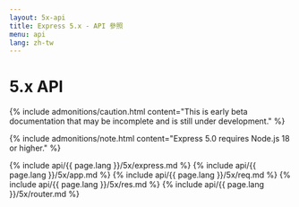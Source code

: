 ```yaml
---
layout: 5x-api
title: Express 5.x - API 參照
menu: api
lang: zh-tw
---
```


<div id="api-doc" markdown="1">

  <h1>5.x API</h1>

{% include admonitions/caution.html content="This is early beta documentation that may be incomplete and is still under development." %}

{% include admonitions/note.html content="Express 5.0 requires Node.js 18 or higher." %}

{% include api/{{ page.lang }}/5x/express.md %}
{% include api/{{ page.lang }}/5x/app.md %}
{% include api/{{ page.lang }}/5x/req.md %}
{% include api/{{ page.lang }}/5x/res.md %}
{% include api/{{ page.lang }}/5x/router.md %}

</div>
